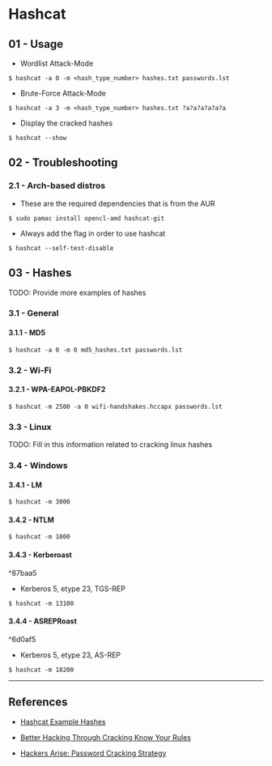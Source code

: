 # Hashcat

## 01 - Usage

- Wordlist Attack-Mode

`$ hashcat -a 0 -m <hash_type_number> hashes.txt passwords.lst`

- Brute-Force Attack-Mode

`$ hashcat -a 3 -m <hash_type_number> hashes.txt ?a?a?a?a?a?a`

- Display the cracked hashes

`$ hashcat --show`

## 02 - Troubleshooting

### 2.1 - Arch-based distros

- These are the required dependencies that is from the AUR

`$ sudo pamac install opencl-amd hashcat-git`

- Always add the flag in order to use hashcat

`$ hashcat --self-test-disable`

## 03 - Hashes

TODO: Provide more examples of hashes

### 3.1 - General

#### 3.1.1 - MD5

`$ hashcat -a 0 -m 0 md5_hashes.txt passwords.lst`

### 3.2 - Wi-Fi

#### 3.2.1 - WPA-EAPOL-PBKDF2

`$ hashcat -m 2500 -a 0 wifi-handshakes.hccapx passwords.lst`

### 3.3 - Linux

TODO: Fill in this information related to cracking linux hashes

### 3.4 - Windows

#### 3.4.1 - LM

`$ hashcat -m 3000`

#### 3.4.2 - NTLM

`$ hashcat -m 1000`

#### 3.4.3 - Kerberoast

^87baa5

- Kerberos 5, etype 23, TGS-REP

`$ hashcat -m 13100`

#### 3.4.4 - ASREPRoast

^6d0af5

- Kerberos 5, etype 23, AS-REP

`$ hashcat -m 18200`

---
## References

- [Hashcat Example Hashes](https://hashcat.net/wiki/doku.php?id=example_hashes)

- [Better Hacking Through Cracking Know Your Rules](https://www.trustedsec.com/blog/better-hacking-through-cracking-know-your-rules/)

- [Hackers Arise: Password Cracking Strategy](https://www.hackers-arise.com/password-cracking-strategy)